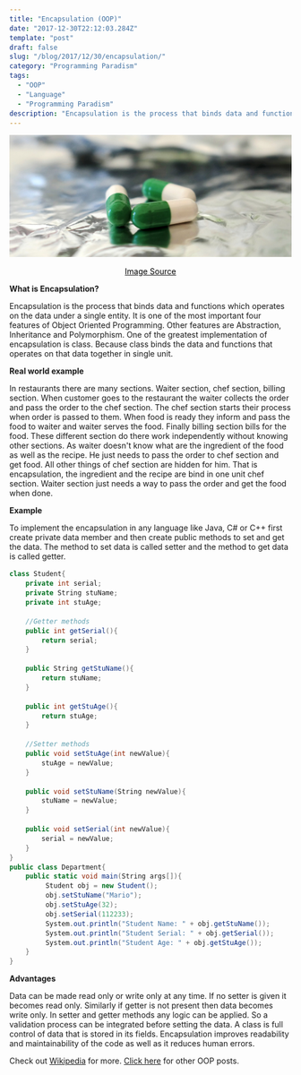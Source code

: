 ```yaml
---
title: "Encapsulation (OOP)"
date: "2017-12-30T22:12:03.284Z"
template: "post"
draft: false
slug: "/blog/2017/12/30/encapsulation/"
category: "Programming Paradism"
tags:
  - "OOP"
  - "Language"
  - "Programming Paradism"
description: "Encapsulation is the process that binds data and functions which operates on the data under a single entity. It is one of the most important four features of Object Oriented Programming."
---
```


![Encapsulation](/media/pixabay/encapsulation.jpg "Encapsulation")
[<center><span style="color:black">Image Source</span></center>](https://pixabay.com/photos/tablets-drug-encapsulate-medical-4028232/)

**What is Encapsulation?**

Encapsulation is the process that binds data and functions which operates on the data under a single entity. It is one of the most important four features of Object Oriented Programming. Other features are Abstraction, Inheritance and Polymorphism. One of the greatest implementation of encapsulation is class. Because class binds the data and functions that operates on that data together in single unit.

**Real world example**

In restaurants there are many sections. Waiter section, chef section, billing section. When customer goes to the restaurant the waiter collects the order and pass the order to the chef section. The chef section starts their process when order is passed to them. When food is ready they inform and pass the food to waiter and waiter serves the food. Finally billing section bills for the food. These different section do there work independently without knowing other sections. As waiter doesn't know what are the ingredient of the food as well as the recipe. He just needs to pass the order to chef section and get food. All other things of chef section are hidden for him. That is encapsulation, the ingredient and the recipe are bind in one unit chef section. Waiter section just needs a way to pass the order and get the food when done.

**Example**

To implement the encapsulation in any language like Java, C# or C++ first create private data member and then create public methods  to set and get the data. The method to set data is called setter and the method to get data is called getter.

```csharp
class Student{
    private int serial;
    private String stuName;
    private int stuAge;

    //Getter methods
    public int getSerial(){
        return serial;
    }

    public String getStuName(){
        return stuName;
    }

    public int getStuAge(){
        return stuAge;
    }

    //Setter methods
    public void setStuAge(int newValue){
        stuAge = newValue;
    }

    public void setStuName(String newValue){
        stuName = newValue;
    }

    public void setSerial(int newValue){
        serial = newValue;
    }
}
public class Department{
    public static void main(String args[]){
         Student obj = new Student();
         obj.setStuName("Mario");
         obj.setStuAge(32);
         obj.setSerial(112233);
         System.out.println("Student Name: " + obj.getStuName());
         System.out.println("Student Serial: " + obj.getSerial());
         System.out.println("Student Age: " + obj.getStuAge());
    } 
}
```

**Advantages**

Data can be made read only or write only at any time. If no setter is given it becomes read only. Similarly if getter is not present then data becomes write only. In setter and getter methods any logic can be applied. So a validation process can be integrated before setting the data.
A class is full control of data that is stored in its fields.
Encapsulation improves readability and maintainability of the code as well as it reduces human errors.
 
Check out [Wikipedia](https://en.wikipedia.org/wiki/Encapsulation_(computer_programming) "Encapsulation (Computer Programming)") for more. [Click here](https://www.nahidsaikat.com/tag/oop/ "Nahid Saikat") for other OOP posts.
